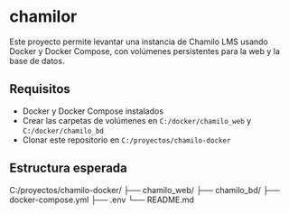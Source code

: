 # chamilor

Este proyecto permite levantar una instancia de Chamilo LMS usando Docker y Docker Compose, con volúmenes persistentes para la web y la base de datos.

## Requisitos

- Docker y Docker Compose instalados
- Crear las carpetas de volúmenes en `C:/docker/chamilo_web` y `C:/docker/chamilo_bd`
- Clonar este repositorio en `C:/proyectos/chamilo-docker`

## Estructura esperada

C:/proyectos/chamilo-docker/ 
├── chamilo_web/ 
├── chamilo_bd/
├── docker-compose.yml 
├── .env
└── README.md 